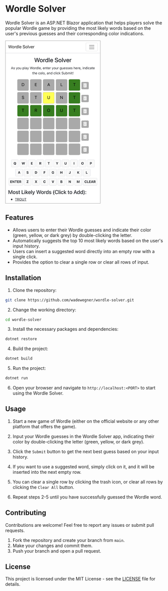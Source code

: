 # Wordle Solver

Wordle Solver is an ASP.NET Blazor application that helps players solve the popular Wordle game by providing the most likely words based on the user's previous guesses and their corresponding color indications.

<img src="./screenshot.jpg" width="300" style="border: 1px solid darkgrey;">

## Features

- Allows users to enter their Wordle guesses and indicate their color (green, yellow, or dark grey) by double-clicking the letter.
- Automatically suggests the top 10 most likely words based on the user's input history.
- Users can insert a suggested word directly into an empty row with a single click.
- Provides the option to clear a single row or clear all rows of input.

## Installation

1. Clone the repository:

```bash
git clone https://github.com/wadewegner/wordle-solver.git
```

2. Change the working directory:

```bash
cd wordle-solver
```

3. Install the necessary packages and dependencies:

```bash
dotnet restore
```

4. Build the project:

```bash
dotnet build
```

5. Run the project:

```bash
dotnet run
```

6. Open your browser and navigate to `http://localhost:<PORT>` to start using the Wordle Solver.

## Usage

1. Start a new game of Wordle (either on the official website or any other platform that offers the game).

2. Input your Wordle guesses in the Wordle Solver app, indicating their color by double-clicking the letter (green, yellow, or dark grey).

3. Click the `Submit` button to get the next best guess based on your input history.

4. If you want to use a suggested word, simply click on it, and it will be inserted into the next empty row.

5. You can clear a single row by clicking the trash icon, or clear all rows by clicking the `Clear All` button.

6. Repeat steps 2-5 until you have successfully guessed the Wordle word.

## Contributing

Contributions are welcome! Feel free to report any issues or submit pull requests.

1. Fork the repository and create your branch from `main`.
2. Make your changes and commit them.
3. Push your branch and open a pull request.

## License

This project is licensed under the MIT License - see the [LICENSE](LICENSE) file for details.